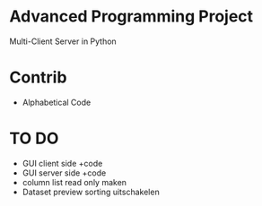 # Advanced Programming Project

Multi-Client Server in Python

# Contrib

- Alphabetical Code


# TO DO
* GUI client side +code
* GUI server side +code
* column list read only maken
* Dataset preview sorting uitschakelen

